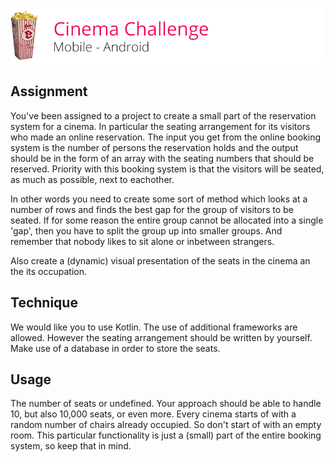 ![Cinema Challenge](Assets/logo.png?1)

## Assignment

You've been assigned to a project to create a small part of the reservation system for a cinema. In particular the seating arrangement for its visitors who made an online reservation. The input you get from the online booking system is the number of persons the reservation holds and the output should be in the form of an array with the seating numbers that should be reserved. 
Priority with this booking system is that the visitors will be seated, as much as possible, next to eachother.

In other words you need to create some sort of method which looks at a number of rows and finds the best gap for the group of visitors to be seated.
If for some reason the entire group cannot be allocated into a single 'gap', then you have to split the group up into smaller groups. And remember that nobody likes to sit alone or inbetween strangers.

Also create a (dynamic) visual presentation of the seats in the cinema an the its occupation.

## Technique

We would like you to use Kotlin. The use of additional frameworks are allowed. However the seating arrangement should be written by yourself.
Make use of a database in order to store the seats.

## Usage

The number of seats or undefined. Your approach should be able to handle 10, but also 10,000 seats, or even more. Every cinema starts of with a random number of chairs already occupied. So don't start of with an empty room. This particular functionality is just a (small) part of the entire booking system, so keep that in mind.
